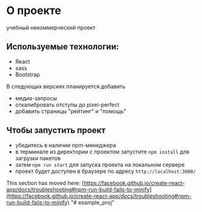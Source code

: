 # О проекте
учебный некоммерческий проект  

## Используемые технологии:
  - React
  - sass
  - Bootstrap


В следующих версиях планируется добавить
  -  медиа-запросы
  -  откалибровать отступы до pixel-perfect
  -  добавить страницы "рейтинг" и "помощь"
 
## Чтобы запустить проект
- убедитесь в наличии npm-менеджера
- в терминале из директории с проектом запустите  `npm install` для загрузки пакетов
- затем `npm run start` для запуска проекта на локальном сервере
- проект будет доступен в браузере по адресу `http://localhost:3000/`

This section has moved here: [https://facebook.github.io/create-react-app/docs/troubleshooting#npm-run-build-fails-to-minify](https://facebook.github.io/create-react-app/docs/troubleshooting#npm-run-build-fails-to-minify)
"# example_proj" 
